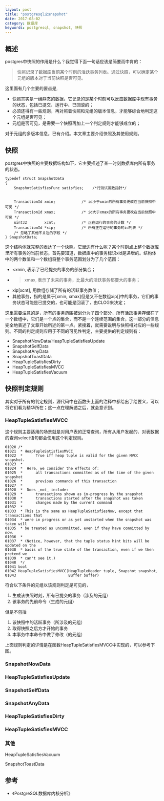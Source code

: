 ```yaml
---
layout: post
title: "postgresql之snapshot"
date: 2017-08-02
category: 数据库
keywords: postgresql, snapshot, 快照
---
```


## 概述

postgres中快照的作用是什么？我觉得下面一句话应该是简要而中肯的：

> 快照记录了数据库当前某个时刻的活跃事务列表。通过快照，可以确定某个元组的版本对于当前快照是否可见。

这里面有几个主要的要点是,

* 快照其实是一组静态的数据，它记录的是某个时刻可以反应数据库中现有事务的状态，包括已提交、运行中、已回滚的；
* 必须还得有一些规则，再对照着快照和元组的版本信息，才能够综合地判定这个元组是否可见；
* 元组是否可见，是需要一个快照再加上一个判定规则才能够成立的；

对于元组的多版本信息，已有介绍。本文章主要介绍快照及其使用规则。

## 快照

postgres中快照的主要数据结构如下，它主要描述了某一时刻数据库内所有事务的状态。

```
typedef struct SnapshotData 
{ 
    SnapshotSatisfiesFunc satisfies;    /*行测试函数指针*/ 


    TransactionId xmin;            /* id小于xmin的所有事务更改在当前快照中可见 */ 
    TransactionId xmax;            /* id大于xmax的所有事务更改在当前快照中可见 */ 
    uint32        xcnt;            /* 正在运行的事务的计数 */ 
    TransactionId *xip;            /* 所有正在运行的事务的id列表 */ 
    /* 忽略了其他不关注的字段 */
} SnapshotData;

```

这个结构体就完整的表达了一个快照。它里边有什么呢？某个时刻点上整个数据库里所有事务的当前状态。首先要知道，数据库中的事务标识xid是递增的。结构体中的两个数值和一个数组将整个事务范围划分为了几个范围：

* <xmin, 表示了已经提交的事务的部分集合；
* >xmax, 表示了未来的事务，比最大的活跃事务都要大的事务；
* xip[xcnt], 用数组存储了所有的活跃事务数值；
* 其他事务，指的是属于[xmin, xmax]但是又不在数组xip[]中的事务，它们的事务状态可能是已提交的，也可能是回滚了，由CLOG来决定；

这里需要注意的是，所有的事务范围被划分为了四个部分，所有活跃事务存储在了一个数组中，它们是一个点的集合，而不是一个连续范围的集合。这一部分的信息完全地表述了文章开始所述的第一点。紧接着，就需要说明与快照相对应的一些规则。不同的判定规则应用于不同的可见性判定，主要提供的判定规则有：

* SnapshotNowData/HeapTupleSatisfiesUpdate
* SnapshotSelfData
* SnapshotAnyData
* SnapshotToastData
* HeapTupleSatisfiesDirty
* HeapTupleSatisfiesMVCC
* HeapTupleSatisfiesVacuum

## 快照判定规则

其实对于所有的判定规则，源代码中在函数头上面的注释中都给出了给要义，可以将它们看为精华所在；这一点在理解透之后，就会意识到。

### HeapTupleSatisfiesMVCC

这个规则主要适用的场景就是对用户表的正常查询，所有从用户发起的、对表数据的查询select语句都会使用这个判定规则。

```
01020 /*
01021  * HeapTupleSatisfiesMVCC
01022  *      True iff heap tuple is valid for the given MVCC snapshot.
01023  *
01024  *  Here, we consider the effects of:
01025  *      all transactions committed as of the time of the given snapshot
01026  *      previous commands of this transaction
01027  *
01028  *  Does _not_ include:
01029  *      transactions shown as in-progress by the snapshot
01030  *      transactions started after the snapshot was taken
01031  *      changes made by the current command
01032  *
01033  * This is the same as HeapTupleSatisfiesNow, except that transactions that
01034  * were in progress or as yet unstarted when the snapshot was taken will
01035  * be treated as uncommitted, even if they have committed by now.
01036  *
01037  * (Notice, however, that the tuple status hint bits will be updated on the
01038  * basis of the true state of the transaction, even if we then pretend we
01039  * can't see it.)
01040  */
01041 bool
01042 HeapTupleSatisfiesMVCC(HeapTupleHeader tuple, Snapshot snapshot,
01043                        Buffer buffer)
```

符合以下条件的元组以该规则判定是可见的，

1. 生成该快照时刻，所有已提交的事务（涉及的元组）
2. 该事务的先前命令（生成的元组）

但是不包括

1. 该快照中的活跃事务（所涉及的元组）
2. 取得快照之后方才开始的事务
3. 本事务中本命令中做了修改（的元组）

上面规则判定的详情是在函数HeapTupleSatisfiesMVCC中实现的，可以参考下图。

### SnapshotNowData
### HeapTupleSatisfiesUpdate
### SnapshotSelfData
### SnapshotAnyData
### HeapTupleSatisfiesDirty
### HeapTupleSatisfiesMVCC

### 其他

HeapTupleSatisfiesVacuum

SnapshotToastData

## 参考
* 《PostgreSQL数据库内核分析》